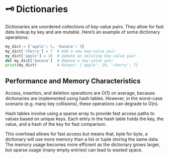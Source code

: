 # 🗝️ Dictionaries

Dictionaries are unordered collections of key-value pairs. They allow for fast data lookup by key and are mutable. Here’s an example of some dictionary operations:

```python
my_dict = {'apple': 5, 'banana': 3}
my_dict['cherry'] = 7  # Add a new key-value pair
my_dict['apple'] = 10  # Update an existing key-value pair
del my_dict['banana']  # Remove a key-value pair
print(my_dict)         # Output: {'apple': 10, 'cherry': 7}
```

## Performance and Memory Characteristics

Access, insertion, and deletion operations are O(1) on average, because dictionaries are implemented using hash tables.
However, in the worst-case scenario (e.g. many key collisions), these operations can degrade to O(n).

Hash tables involve using a sparse array to provide fast access paths to values based on unique keys. Each entry in the hash table holds the key, the value, and a hash of the key for fast comparison.

This overhead allows for fast access but means that, byte for byte, a dictionary will use more memory than a list or tuple storing the same data. The memory usage becomes more efficient as the dictionary grows larger, but sparse usage (many empty entries) can lead to wasted space.